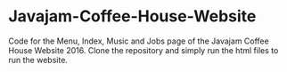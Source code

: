 # Javajam-Coffee-House-Website
Code for the Menu, Index, Music and Jobs page of the Javajam Coffee House Website 2016.
Clone the repository and simply run the html files to run the website.